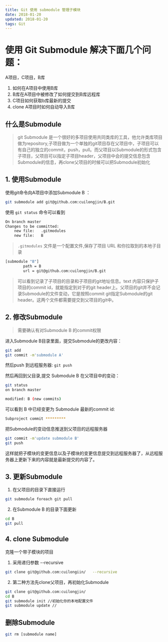```yaml
---
title: Git 使用 submodule 管理子模块
date: 2018-01-20
updated: 2018-01-20
tags: Git
---
```


# 使用 Git Submodule 解决下面几个问题：

A项目，C项目，B库

1. 如何在A项目中使用B库
2. B库在A项目中被修改了如何提交到B库远程库
3. C项目如何获取b库最新的提交
4. clone A项目时如何自动导入B库

## 什么是Submodule

> git Submodule 是一个很好的多项目使用共同类库的工具，他允许类库项目做为repository,子项目做为一个单独的git项目存在父项目中，子项目可以有自己的独立的commit，push，pull。而父项目以Submodule的形式包含子项目，父项目可以指定子项目header，父项目中会的提交信息包含Submodule的信息，再clone父项目的时候可以把Submodule初始化

## 1. 使用Submodule

使用git命令向A项目中添加Submodule B ：

```bash
git submodule add git@github.com:cuilongjin/B.git
```

使用 `git status` 命令可以看到

```bash
On branch master
Changes to be committed:
    new file:   .gitmodules
    new file:   B
```

> `.gitmodules` 文件是一个配置文件,保存了项目 URL 和你拉取到的本地子目录

```bash
[submodule "B"]
        path = B
        url = git@github.com:cuilongjin/B.git
```

> 可以看到记录了子项目的目录和子项目的git地址信息。text 内容只保护子项目的commit id，就能指定到对于的git header上。父项目的git并不会记录Submodule的文件变动，它是按照commit git指定Submodule的git header。这两个文件都需要提交到父项目的git中。

## 2. 修改Submodule

> 需要确认有对Submodule B 的commit权限

进入Submodule B目录里面，提交Submodule的更改内容：

```bash
git add
git commit -m'submodule A'
```

然后push 到远程服务器: `git push`

然后再回到父目录,提交 Submodule B 在父项目中的变动：

```bash
git status
on branch master

modified: B (new commits)
```

可以看到 B 中已经变更为 Submodule 最新的commit id:

```bash
Subproject commit *********
```

把Submodule的变动信息推送到父项目的远程服务器

```bash
git commit -m'update submodule B'
git push
```

这样就把子模块的变更信息以及子模块的变更信息提交到远程服务器了，从远程服务器上更新下来的内容就是最新提交的内容了。

## 3. 更新Submodule

1. 在父项目的目录下直接运行

```bash
git submodule foreach git pull
```

2. 在Submodule B 的目录下面更新

```bash
cd B
git pull
```

## 4. clone Submodule

克隆一个带子模块的项目

1. 采用递归参数 --recursive

```bash
git clone git@github.com:cuilongiin/   --recursive
```

2. 第二种方法先clone父项目，再初始化Submodule

```bash
git clone git@github.com:cuilongjin/
cd B
git submodule init //初始化你的本地配置文件
git submodule update //
```

## 删除Submodule

```bash
git rm [submodule name]
```
